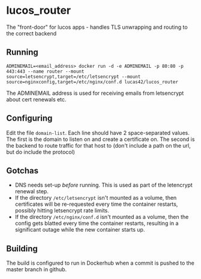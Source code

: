 # lucos_router
The "front-door" for lucos apps - handles TLS unwrapping and routing to the correct backend

## Running
`ADMINEMAIL=<email_address> docker run -d -e ADMINEMAIL -p 80:80 -p 443:443 --name router --mount source=letsencrypt,target=/etc/letsencrypt --mount source=nginxconfig,target=/etc/nginx/conf.d lucas42/lucos_router`

The ADMINEMAIL address is used for receiving emails from letsencrypt about cert renewals etc.

## Configuring

Edit the file `domain-list`.  Each line should have 2 space-separated values.  The first is the domain to listen on and create a certificate on.  The second is the backend to route traffic for that host to (don't include a path on the url, but do include the protocol)

## Gotchas

* DNS needs set-up _before_ running.  This is used as part of the letencrypt renewal step.
* If the directory `/etc/letsencrypt` isn't mounted as a volume, then certificates will be re-requested every time the container restarts, possibly hitting letsencrypt rate limits.
* If the directory `/etc/nginx/conf.d` isn't mounted as a volume, then the config gets blatted every time the container restarts, resulting in a significant outage while the new container starts up.

## Building
The build is configured to run in Dockerhub when a commit is pushed to the master branch in github.